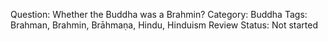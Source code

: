 Question: Whether the Buddha was a Brahmin?
Category: Buddha
Tags: Brahman, Brahmin, Brāhmaṇa, Hindu, Hinduism
Review Status: Not started